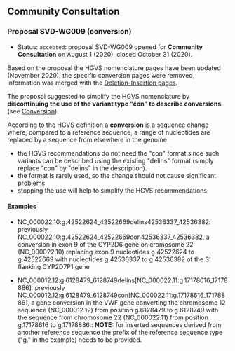 ## Community Consultation

### Proposal SVD-WG009 (conversion)

- Status: <code class="spot1">accepted</code>: proposal SVD-WG009 opened for **Community Consultation** on August 1 (2020), closed October 31 (2020).

Based on the proposal the HGVS nomenclature pages have been updated (November 2020); the specific conversion pages were removed, information was merged with the [Deletion-Insertion pages](../../recommendations/DNA/delins/).

The proposal suggested to simplify the HGVS nomenclature by **discontinuing the use of the variant type "con" to describe conversions** (see [Conversion](../../recommendations/DNA/conversion/)).

According to the HGVS definition a **conversion** is a sequence change where, compared to a reference sequence, a range of nucleotides are replaced by a sequence from elsewhere in the genome.

- the HGVS recommendations do not need the "con" format since such variants can be described using the existing "delins" format (simply replace "con" by "delins" in the description).
- the format is rarely used, so the change should not cause significant problems
- stopping the use will help to simplify the HGVS recommendations

#### Examples

- NC_000022.10:g.42522624_42522669delins42536337_42536382: previously NC_000022.10:g.42522624_42522669con42536337_42536382, a conversion in exon 9 of the CYP2D6 gene on cromosome 22 (NC_000022.10) replacing exon 9 nucleotides g.42522624 to g.42522669 with nucleotides g.42536337 to g.42536382 of the 3' flanking CYP2D7P1 gene

- NC_000012.12:g.6128479_6128749delins[NC\_000022.11:g.17178616\_17178886]: previously NC_000012.12:g.6128479_6128749con[NC\_000022.11:g.17178616\_17178886], a gene conversion in the VWF gene converting the chromosome 12 sequence (NC_000012.12) from position g.6128479 to g.6128749 with the sequence from chromosome 22 (NC_000022.11) from position g.17178616 to g.17178886.: **NOTE:** for inserted sequences derived from another reference sequence the prefix of the reference sequence type ("g." in the example) needs to be provided.
